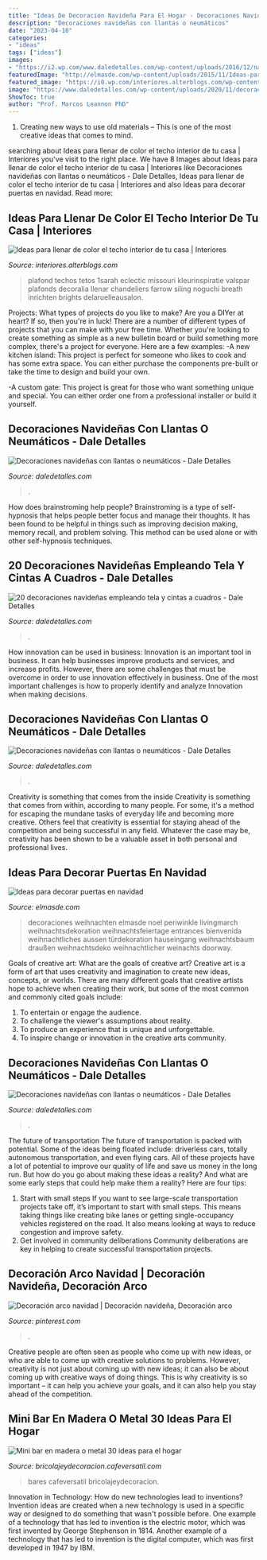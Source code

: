 ```yaml
---
title: "Ideas De Decoracion Navideña Para El Hogar - Decoraciones Navideñas Con Llantas O Neumáticos"
description: "Decoraciones navideñas con llantas o neumáticos"
date: "2023-04-10"
categories:
- "ideas"
tags: ["ideas"]
images:
- "https://i2.wp.com/www.daledetalles.com/wp-content/uploads/2016/12/navidad-con-llantas5.jpg"
featuredImage: "http://elmasde.com/wp-content/uploads/2015/11/Ideas-para-decorar-puertas-en-navidad02.jpg"
featured_image: "https://i0.wp.com/interiores.alterblogs.com/wp-content/uploads/2014/09/color-en-techos-5.jpg?resize=540%2C812"
image: "https://www.daledetalles.com/wp-content/uploads/2020/11/decoracion-con-liston-a-cuadros-1.jpg"
ShowToc: true
author: "Prof. Marcos Leannon PhD"
---
```



1. Creating new ways to use old materials – This is one of the most creative ideas that comes to mind.

	

		
searching about Ideas para llenar de color el techo interior de tu casa | Interiores you've visit to the right place. We have 8 Images about Ideas para llenar de color el techo interior de tu casa | Interiores like Decoraciones navideñas con llantas o neumáticos - Dale Detalles, Ideas para llenar de color el techo interior de tu casa | Interiores and also Ideas para decorar puertas en navidad. Read more:
		
    
## Ideas Para Llenar De Color El Techo Interior De Tu Casa | Interiores

<img loading=lazy src="https://i0.wp.com/interiores.alterblogs.com/wp-content/uploads/2014/09/color-en-techos-5.jpg?resize=540%2C812" onerror="this.onerror=null;this.src='https://tse2.mm.bing.net/th?id=OIP.COwgXqtwRlWtO9h1W9hU1gHaLI&amp;pid=15.1';" alt="Ideas para llenar de color el techo interior de tu casa | Interiores">

_Source: interiores.alterblogs.com_

>plafond techos tetos 1sarah eclectic missouri kleurinspiratie valspar plafonds decoralia llenar chandeliers farrow siling noguchi breath inrichten brights delaruelleausalon. 

	

Projects: What types of projects do you like to make?
Are you a DIYer at heart? If so, then you're in luck! There are a number of different types of projects that you can make with your free time. Whether you're looking to create something as simple as a new bulletin board or build something more complex, there's a project for everyone. Here are a few examples: 
-A new kitchen island: This project is perfect for someone who likes to cook and has some extra space. You can either purchase the components pre-built or take the time to design and build your own. 

-A custom gate: This project is great for those who want something unique and special. You can either order one from a professional installer or build it yourself.

    
## Decoraciones Navideñas Con Llantas O Neumáticos - Dale Detalles

<img loading=lazy src="https://i2.wp.com/www.daledetalles.com/wp-content/uploads/2016/12/navidad-con-llantas16.jpg" onerror="this.onerror=null;this.src='https://tse4.mm.bing.net/th?id=OIP.1XfkN39FIeVZyfZyeIRFHAHaJ4&amp;pid=15.1';" alt="Decoraciones navideñas con llantas o neumáticos - Dale Detalles">

_Source: daledetalles.com_

>. 

	

How does brainstroming help people?
Brainstroming is a type of self-hypnosis that helps people better focus and manage their thoughts. It has been found to be helpful in things such as improving decision making, memory recall, and problem solving. This method can be used alone or with other self-hypnosis techniques.

    
## 20 Decoraciones Navideñas Empleando Tela Y Cintas A Cuadros - Dale Detalles

<img loading=lazy src="https://www.daledetalles.com/wp-content/uploads/2020/11/decoracion-con-liston-a-cuadros-1.jpg" onerror="this.onerror=null;this.src='https://tse3.mm.bing.net/th?id=OIP.Ys-St9S7FaKjuHvdOs9LYQHaJ3&amp;pid=15.1';" alt="20 decoraciones navideñas empleando tela y cintas a cuadros - Dale Detalles">

_Source: daledetalles.com_

>. 

	

How innovation can be used in business:
Innovation is an important tool in business. It can help businesses improve products and services, and increase profits. However, there are some challenges that must be overcome in order to use innovation effectively in business. One of the most important challenges is how to properly identify and analyze Innovation when making decisions.

    
## Decoraciones Navideñas Con Llantas O Neumáticos - Dale Detalles

<img loading=lazy src="https://i1.wp.com/www.daledetalles.com/wp-content/uploads/2016/12/navidad-con-llantas4.jpg?resize=608%2C811" onerror="this.onerror=null;this.src='https://tse4.mm.bing.net/th?id=OIP.Hjxy0lHAqbHmhHc8L14tqAHaJ4&amp;pid=15.1';" alt="Decoraciones navideñas con llantas o neumáticos - Dale Detalles">

_Source: daledetalles.com_

>. 

	

Creativity is something that comes from the inside
Creativity is something that comes from within, according to many people. For some, it's a method for escaping the mundane tasks of everyday life and becoming more creative. Others feel that creativity is essential for staying ahead of the competition and being successful in any field. Whatever the case may be, creativity has been shown to be a valuable asset in both personal and professional lives.

    
## Ideas Para Decorar Puertas En Navidad

<img loading=lazy src="http://elmasde.com/wp-content/uploads/2015/11/Ideas-para-decorar-puertas-en-navidad02.jpg" onerror="this.onerror=null;this.src='https://tse4.mm.bing.net/th?id=OIP.tH0Sgr-tOfTWd_rHNM7N4QHaJ-&amp;pid=15.1';" alt="Ideas para decorar puertas en navidad">

_Source: elmasde.com_

>decoraciones weihnachten elmasde noel periwinkle livingmarch weihnachtsdekoration weihnachtsfeiertage entrances bienvenida weihnachtliches aussen türdekoration hauseingang weihnachtsbaum draußen weihnachtsdeko weihnachtlicher weinachts doorway. 

	

Goals of creative art: What are the goals of creative art?
Creative art is a form of art that uses creativity and imagination to create new ideas, concepts, or worlds. There are many different goals that creative artists hope to achieve when creating their work, but some of the most common and commonly cited goals include: 
1. To entertain or engage the audience.
2. To challenge the viewer's assumptions about reality.
3. To produce an experience that is unique and unforgettable.
4. To inspire change or innovation in the creative arts community.

    
## Decoraciones Navideñas Con Llantas O Neumáticos - Dale Detalles

<img loading=lazy src="https://i2.wp.com/www.daledetalles.com/wp-content/uploads/2016/12/navidad-con-llantas5.jpg" onerror="this.onerror=null;this.src='https://tse3.mm.bing.net/th?id=OIP.36XJ7RiFPc7I4AjMCOjx3QHaJ4&amp;pid=15.1';" alt="Decoraciones navideñas con llantas o neumáticos - Dale Detalles">

_Source: daledetalles.com_

>. 

	

The future of transportation
The future of transportation is packed with potential. Some of the ideas being floated include: driverless cars, totally autonomous transportation, and even flying cars. All of these projects have a lot of potential to improve our quality of life and save us money in the long run. But how do you go about making these ideas a reality? And what are some early steps that could help make them a reality? Here are four tips: 
1. Start with small steps 
If you want to see large-scale transportation projects take off, it’s important to start with small steps. This means taking things like creating bike lanes or getting single-occupancy vehicles registered on the road. It also means looking at ways to reduce congestion and improve safety. 
2. Get involved in community deliberations 
Community deliberations are key in helping to create successful transportation projects.

    
## Decoración Arco Navidad | Decoración Navideña, Decoración Arco

<img loading=lazy src="https://i.pinimg.com/736x/0b/06/4f/0b064ff13e6705aa678cd9db294fb4fd.jpg" onerror="this.onerror=null;this.src='https://tse1.mm.bing.net/th?id=OIP.oKU-Cmf2CQVhEkvDG-C6mQHaJ3&amp;pid=15.1';" alt="Decoración arco navidad | Decoración navideña, Decoración arco">

_Source: pinterest.com_

>. 

	

Creative people are often seen as people who come up with new ideas, or who are able to come up with creative solutions to problems. However, creativity is not just about coming up with new ideas; it can also be about coming up with creative ways of doing things. This is why creativity is so important – it can help you achieve your goals, and it can also help you stay ahead of the competition.

    
## Mini Bar En Madera O Metal 30 Ideas Para El Hogar

<img loading=lazy src="http://bricolajeydecoracion.cafeversatil.com/wp-content/uploads/2015/01/004.jpg" onerror="this.onerror=null;this.src='https://tse4.mm.bing.net/th?id=OIP.VaDf4rHx2MlPuXFpZW97zQHaLH&amp;pid=15.1';" alt="Mini bar en madera o metal 30 ideas para el hogar">

_Source: bricolajeydecoracion.cafeversatil.com_

>bares cafeversatil bricolajeydecoracion. 

	

Innovation in Technology: How do new technologies lead to inventions?
Invention ideas are created when a new technology is used in a specific way or designed to do something that wasn't possible before. One example of a technology that has led to invention is the electric motor, which was first invented by George Stephenson in 1814. Another example of a technology that has led to invention is the digital computer, which was first developed in 1947 by IBM.

